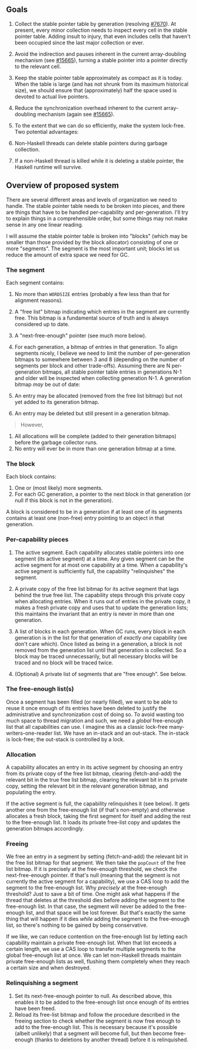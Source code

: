 ## Goals

1. Collect the stable pointer table by generation (resolving [\#7670](https://gitlab.haskell.org//ghc/ghc/issues/7670)). At present, every minor collection needs to inspect every cell in the stable pointer table. Adding insult to injury, that even includes cells that haven't been occupied since the last major collection or ever.

1. Avoid the indirection and pauses inherent in the current array-doubling mechanism (see [\#15665](https://gitlab.haskell.org//ghc/ghc/issues/15665)), turning a stable pointer into a pointer directly to the relevant cell.

1. Keep the stable pointer table approximately as compact as it is today. When the table is large (and has not shrunk from its maximum historical size), we should ensure that (approximately) half the space used is devoted to actual live pointers.

1. Reduce the synchronization overhead inherent to the current array-doubling mechanism (again see [\#15665](https://gitlab.haskell.org//ghc/ghc/issues/15665)).

1. To the extent that we can do so efficiently, make the system lock-free. Two potential advantages:

  1. Non-Haskell threads can delete stable pointers during garbage collection.
  1. If a non-Haskell thread is killed while it is deleting a stable pointer, the Haskell runtime will survive.

## Overview of proposed system


There are several different areas and levels of organization we need to handle. The stable pointer table needs to be broken into pieces, and there are things that have to be handled per-capability and per-generation. I'll try to explain things in a comprehensible order, but some things may not make sense in any one linear reading.


I will assume the stable pointer table is broken into "blocks" (which may be smaller than those provided by the block allocator) consisting of one or more "segments". The segment is the most important unit; blocks let us reduce the amount of extra space we need for GC.

### The segment


Each segment contains:

1. No more than `WORDSIZE` entries (probably a few less than that for alignment reasons).
1. A "free list" bitmap indicating which entries in the segment are currently free. This bitmap is a fundamental source of truth and is always considered up to date.
1. A "next-free-enough" pointer (see much more below).
1. For each generation, a bitmap of entries in that generation. To align segments nicely, I believe we need to limit the number of per-generation bitmaps to somewhere between 3 and 8 (depending on the number of segments per block and other trade-offs). Assuming there are N per-generation bitmaps, all stable pointer table entries in generations N-1 and older will be inspected when collecting generation N-1. A generation bitmap *may* be out of date:

  1. An entry may be allocated (removed from the free list bitmap) but not yet added to its generation bitmap.
  1. An entry may be deleted but still present in a generation bitmap.

>
> However,

1. All allocations will be complete (added to their generation bitmaps) before the garbage collector runs.
1. No entry will ever be in more than one generation bitmap at a time.

### The block


Each block contains:

1. One or (most likely) more segments.
1. For each GC generation, a pointer to the next block in that generation (or null if this block is not in the generation).


A block is considered to be in a generation if at least one of its segments contains at least one (non-free) entry pointing to an object in that generation.

### Per-capability pieces

1. The active segment. Each capability allocates stable pointers into one segment (its active segment) at a time. Any given segment can be the active segment for at most one capability at a time. When a capability's active segment is sufficiently full, the capability "relinquishes" the segment.

1. A private copy of the free list bitmap for its active segment that lags behind the true free list. The capability steps through this private copy when allocating entries. When it runs out of entries in the private copy, it makes a fresh private copy and uses that to update the generation lists; this maintains the invariant that an entry is never in more than one generation.

1. A list of blocks in each generation. When GC runs, every block in each generation is in the list for that generation of *exactly one* capability (we don't care which). Once listed as being in a generation, a block is not removed from the generation list until that generation is collected. So a block may be traced unnecessarily, but all necessary blocks will be traced and no block will be traced twice.

1. (Optional) A private list of segments that are "free enough". See below.

### The free-enough list(s)


Once a segment has been filled (or nearly filled), we want to be able to reuse it once enough of its entries have been deleted to justify the administrative and synchronization cost of doing so. To avoid wasting too much space to thread migration and such, we need a *global* free-enough list that all capabilities can use. I imagine this as a classic lock-free many-writers-one-reader list. We have an in-stack and an out-stack. The in-stack is lock-free; the out-stack is controlled by a lock.

### Allocation


A capability allocates an entry in its active segment by choosing an entry from its private copy of the free list bitmap, clearing (fetch-and-add) the relevant bit in the true free list bitmap, clearing the relevant bit in its private copy, setting the relevant bit in the relevant generation bitmap, and populating the entry.


If the active segment is full, the capability relinquishes it (see below). It gets another one from the free-enough list (if that's non-empty) and otherwise allocates a fresh block, taking the first segment for itself and adding the rest to the free-enough list. It loads its private free-list copy and updates the generation bitmaps accordingly.

### Freeing


We free an entry in a segment by setting (fetch-and-add) the relevant bit in the free list bitmap for that segment. We then take the `popCount` of the free list bitmap. If it is precisely at the free-enough threshold, we check the next-free-enough pointer. If that's null (meaning that the segment is not currently the active segment for a capability), we use a CAS loop to add the segment to the free-enough list. Why *precisely* at the free-enough threshold? Just to save a bit of time. One might ask what happens if the thread that deletes at the threshold dies before adding the segment to the free-enough list. In that case, the segment will never be added to the free-enough list, and that space will be lost forever. But that's exactly the same thing that will happen if it dies *while* adding the segment to the free-enough list, so there's nothing to be gained by being conservative.


If we like, we can reduce contention on the free-enough list by letting each capability maintain a private free-enough list. When that list exceeds a certain length, we use a CAS loop to transfer multiple segments to the global free-enough list at once. We can let non-Haskell threads maintain private free-enough lists as well, flushing them completely when they reach a certain size and when destroyed.

### Relinquishing a segment

1. Set its next-free-enough pointer to null. As described above, this enables it to be added to the free-enough list once enough of its entries have been freed.
1. Reload its free-list bitmap and follow the procedure described in the freeing section to check whether the segment is now free enough to add to the free-enough list. This is necessary because it's possible (albeit unlikely) that a segment will become full, but then become free-enough (thanks to deletions by another thread) before it is relinquished.
